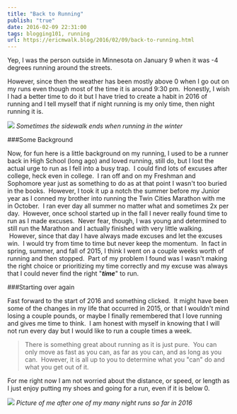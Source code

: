 ```yaml
---
title: "Back to Running"
publish: "true"
date: 2016-02-09 22:31:00
tags: blogging101, running
url: https://ericmwalk.blog/2016/02/09/back-to-running.html
---
```


Yep, I was the person outside in Minnesota on January 9 when it was -4 degrees running around the streets.

However, since then the weather has been mostly above 0 when I go out on my runs even though most of the time it is around 9:30 pm.  Honestly, I wish I had a better time to do it but I have tried to create a habit in 2016 of running and I tell myself that if night running is my only time, then night running it is.

![](https://ericmwalk.blog/uploads/2021/6c74562864.jpg)
*Sometimes the sidewalk ends when running in the winter*

###Some Background

Now, for fun here is a little background on my running, I used to be a runner back in High School (long ago) and loved running, still do, but I lost the actual urge to run as I fell into a busy trap.  I could find lots of excuses after college, heck even in college.  I ran off and on my Freshman and Sophomore year just as something to do as at that point I wasn't too buried in the books.  However, I took it up a notch the summer before my Junior year as I conned my brother into running the Twin Cities Marathon with me in October.  I ran ever day all summer no matter what and sometimes 2x per day.  However, once school started up in the fall I never really found time to run as I made excuses.  Never fear, though, I was young and determined to still run the Marathon and I actually finished with very little walking.  However, since that day I have always made excuses and let the excuses win.  I would try from time to time but never keep the momentum.  In fact in spring, summer, and fall of 2015, I think I went on a couple weeks worth of running and then stopped.  Part of my problem I found was I wasn't making the right choice or prioritizing my time correctly and my excuse was always that I could never find the right "***time***" to run.

###Starting over again

Fast forward to the start of 2016 and something clicked.  It might have been some of the changes in my life that occurred in 2015, or that I wouldn't mind losing a couple pounds, or maybe I finally remembered that I love running and gives me time to think.  I am honest with myself in knowing that I will not run every day but I would like to run a couple times a week.

>There is something great about running as it is just pure.  You can only move as fast as you can, as far as you can, and as long as you can.  However, it is all up to you to determine what you "can" do and what you get out of it.

For me right now I am not worried about the distance, or speed, or length as I just enjoy putting my shoes and going for a run, even if it is below 0.

![](https://ericmwalk.blog/uploads/2021/36c9b1f4e3.jpg)
*Picture of me after one of my many night runs so far in 2016*